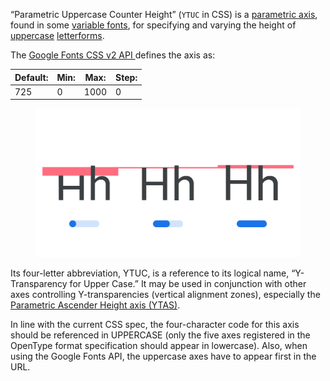 
“Parametric Uppercase Counter Height” (`YTUC` in CSS) is a [parametric axis](/glossary/parametric_axis), found in some [variable fonts](/glossary/variable_fonts), for specifying and varying the height of [uppercase](/glossary/TERM) [letterforms](/glossary/TERM).

The [Google Fonts CSS v2 API ](https://developers.google.com/fonts/docs/css2) defines the axis as:

| Default: | Min: | Max: | Step: |
| --- | --- | --- | --- |
| 725 | 0 | 1000 | 0 |

<figure>

![INSERT_ALT_TEXT](images/thumbnail.svg)

</figure>

Its four-letter abbreviation, YTUC, is a reference to its logical name, “Y-Transparency for Upper Case.” It may be used in conjunction with other axes controlling Y-transparencies (vertical alignment zones), especially the [Parametric Ascender Height axis (YTAS)](/glossary/TERM).

In line with the current CSS spec, the four-character code for this axis should be referenced in UPPERCASE (only the five axes registered in the OpenType format specification should appear in lowercase). Also, when using the Google Fonts API, the uppercase axes have to appear first in the URL.
